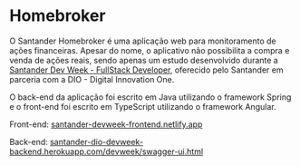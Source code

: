 # Homebroker
O Santander Homebroker é uma aplicação web para monitoramento de ações financeiras. Apesar do nome, o aplicativo não possibilita a compra e venda de ações reais, sendo apenas um estudo desenvolvido durante a [Santander Dev Week - FullStack Developer](https://digitalinnovation.one/santander-dev-week-fullstack-developer), oferecido pelo Santander em parceria com a DIO - Digital Innovation One.

O back-end da aplicação foi escrito em Java utilizando o framework Spring e o front-end foi escrito em TypeScript utilizando o framework Angular. 

Front-end: [santander-devweek-frontend.netlify.app](https://santander-devweek-frontend.netlify.app/)

Back-end: [santander-dio-devweek-backend.herokuapp.com/devweek/swagger-ui.html](https://santander-dio-devweek-backend.herokuapp.com/devweek/swagger-ui.html)
